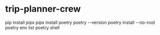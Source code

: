 # trip-planner-crew
 
pip install pipx
pipx install poetry
poetry --version
poetry install --no-root
poetry env list
poetry shell